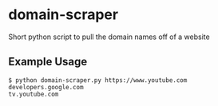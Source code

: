 # domain-scraper
Short python script to pull the domain names off of a website

## Example Usage 

```
$ python domain-scraper.py https://www.youtube.com        
developers.google.com
tv.youtube.com
```
